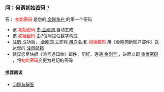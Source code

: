 ### 问：何谓初始密码？
答：<font color="Red"> 初始密码 </font>是您的[ 金刚账户 ](https://a2zitpro.github.io/web/金刚账户)的第一个密码
- 该<font color="Red"> 初始密码 </font>由[ 金刚网 ](https://a2zitpro.github.io/web/金刚中文网)自动生成
- 该<font color="Red"> 初始密码 </font>由7位阿拉伯数字构成
- [ 注册 ](https://a2zitpro.github.io/web/l2_reg)成功后，[ 金刚网 ](https://a2zitpro.github.io/web/金刚中文网)立即将[ 用户名 ](https://a2zitpro.github.io/web/用户名&密码)和<font color="Red"> 初始密码 </font>用《金刚网新账户邮件》送达您的[ 注册邮箱 ](https://a2zitpro.github.io/web/注册邮箱)
- 建议您尽快据《派号通知单》邮件，配好、连通[ 金刚号 ](https://a2zitpro.github.io/web/金刚号)，进而立即[ 重置密码 ](https://a2zitpro.github.io/web/重置密码)，将<font color="Red">初始密码</font>变更为易记的密码



#### 推荐阅读
- [ 问题与解答 ](https://a2zitpro.github.io/web/问题与解答)
